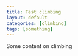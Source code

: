 ```yaml
---
title: Test climbing
layout: default
categories: [climbing]
tags: [something]
---
```

Some content on climbing
